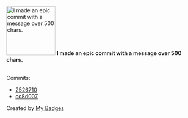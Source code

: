 <img src="https://my-badges.github.io/my-badges/epic-commit.png" alt="I made an epic commit with a message over 500 chars." title="I made an epic commit with a message over 500 chars." width="128">
<strong>I made an epic commit with a message over 500 chars.</strong>
<br><br>

Commits:

- <a href="https://github.com/Siddhant-K-code/ArchiFusion/commit/252671005585394d949ab00738e0d4c3a60efcc0">2526710</a>
- <a href="https://github.com/Siddhant-K-code/cleanup-gitpod-environments/commit/cc8d007151d4fdbe312295ad4d1116a4991c832c">cc8d007</a>


Created by <a href="https://github.com/my-badges/my-badges">My Badges</a>